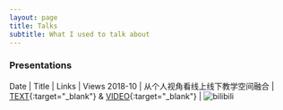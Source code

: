 ```yaml
---
layout: page
title: Talks
subtitle: What I used to talk about
---
```


### Presentations

Date | Title | Links | Views
2018-10 | 从个人视角看线上线下教学空间融合 | [TEXT](https://mp.weixin.qq.com/s/TvN_L2BASdz4JtdU0RFH8w){:target="_blank"} & [VIDEO](https://www.bilibili.com/video/BV1ia411X7J8){:target="_blank"} | ![bilibili](https://img.shields.io/badge/dynamic/json?label=views&style=social&logo=bilibili&query=data.stat.view&url=https://api.bilibili.com/x/web-interface/view?bvid=BV1ia411X7J8)